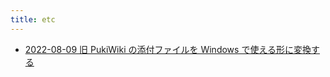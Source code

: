 ```yaml
---
title: etc
---
```



- [2022-08-09 旧 PukiWiki の添付ファイルを Windows で使える形に変換する](./../../../../d/2022/08/09/旧_PukiWiki_の添付ファイルを_Windows_で使える形に変換する.md)




